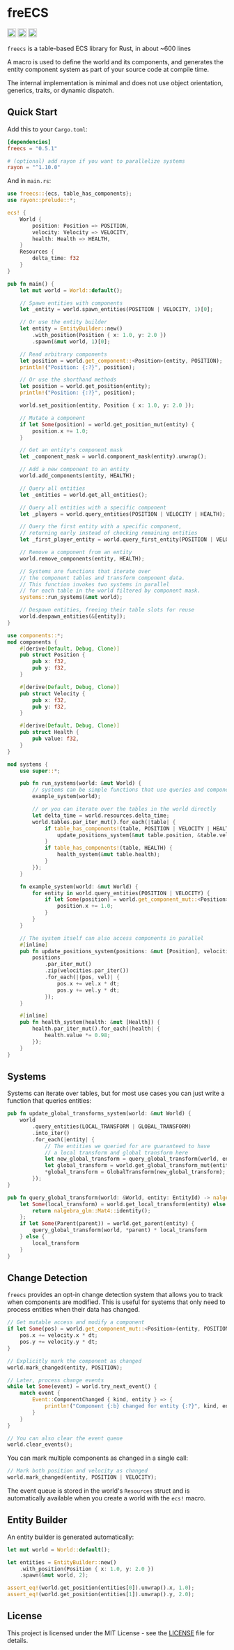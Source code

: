 # freECS

[<img alt="github" src="https://img.shields.io/badge/github-matthewjberger/freecs-8da0cb?style=for-the-badge&labelColor=555555&logo=github" height="20">](https://github.com/matthewjberger/freecs)
[<img alt="crates.io" src="https://img.shields.io/crates/v/freecs.svg?style=for-the-badge&color=fc8d62&logo=rust" height="20">](https://crates.io/crates/freecs)
[<img alt="docs.rs" src="https://img.shields.io/badge/docs.rs-freecs-66c2a5?style=for-the-badge&labelColor=555555&logo=docs.rs" height="20">](https://docs.rs/freecs)

`freecs` is a table-based ECS library for Rust, in about ~600 lines

A macro is used to define the world and its components, and generates
the entity component system as part of your source code at compile time.

The internal implementation is minimal and does not use object orientation, generics, traits, or dynamic dispatch.

## Quick Start

Add this to your `Cargo.toml`:

```toml
[dependencies]
freecs = "0.5.1"

# (optional) add rayon if you want to parallelize systems
rayon = "^1.10.0"
```

And in `main.rs`:

```rust
use freecs::{ecs, table_has_components};
use rayon::prelude::*;

ecs! {
    World {
        position: Position => POSITION,
        velocity: Velocity => VELOCITY,
        health: Health => HEALTH,
    }
    Resources {
        delta_time: f32
    }
}

pub fn main() {
    let mut world = World::default();

    // Spawn entities with components
    let _entity = world.spawn_entities(POSITION | VELOCITY, 1)[0];

    // Or use the entity builder
    let entity = EntityBuilder::new()
        .with_position(Position { x: 1.0, y: 2.0 })
        .spawn(&mut world, 1)[0];

    // Read arbitrary components
    let position = world.get_component::<Position>(entity, POSITION);
    println!("Position: {:?}", position);

    // Or use the shorthand methods
    let position = world.get_position(entity);
    println!("Position: {:?}", position);

    world.set_position(entity, Position { x: 1.0, y: 2.0 });

    // Mutate a component
    if let Some(position) = world.get_position_mut(entity) {
        position.x += 1.0;
    }

    // Get an entity's component mask
    let _component_mask = world.component_mask(entity).unwrap();

    // Add a new component to an entity
    world.add_components(entity, HEALTH);

    // Query all entities
    let _entities = world.get_all_entities();

    // Query all entities with a specific component
    let _players = world.query_entities(POSITION | VELOCITY | HEALTH);

    // Query the first entity with a specific component,
    // returning early instead of checking remaining entities
    let _first_player_entity = world.query_first_entity(POSITION | VELOCITY | HEALTH);

    // Remove a component from an entity
    world.remove_components(entity, HEALTH);

    // Systems are functions that iterate over
    // the component tables and transform component data.
    // This function invokes two systems in parallel
    // for each table in the world filtered by component mask.
    systems::run_systems(&mut world);

    // Despawn entities, freeing their table slots for reuse
    world.despawn_entities(&[entity]);
}

use components::*;
mod components {
    #[derive(Default, Debug, Clone)]
    pub struct Position {
        pub x: f32,
        pub y: f32,
    }

    #[derive(Default, Debug, Clone)]
    pub struct Velocity {
        pub x: f32,
        pub y: f32,
    }

    #[derive(Default, Debug, Clone)]
    pub struct Health {
        pub value: f32,
    }
}

mod systems {
    use super::*;

    pub fn run_systems(world: &mut World) {
        // systems can be simple functions that use queries and component accessors
        example_system(world);

        // or you can iterate over the tables in the world directly
        let delta_time = world.resources.delta_time;
        world.tables.par_iter_mut().for_each(|table| {
            if table_has_components!(table, POSITION | VELOCITY | HEALTH) {
                update_positions_system(&mut table.position, &table.velocity, delta_time);
            }
            if table_has_components!(table, HEALTH) {
                health_system(&mut table.health);
            }
        });
    }

    fn example_system(world: &mut World) {
        for entity in world.query_entities(POSITION | VELOCITY) {
            if let Some(position) = world.get_component_mut::<Position>(entity, POSITION) {
                position.x += 1.0;
            }
        }
    }

    // The system itself can also access components in parallel
    #[inline]
    pub fn update_positions_system(positions: &mut [Position], velocities: &[Velocity], dt: f32) {
        positions
            .par_iter_mut()
            .zip(velocities.par_iter())
            .for_each(|(pos, vel)| {
                pos.x += vel.x * dt;
                pos.y += vel.y * dt;
            });
    }

    #[inline]
    pub fn health_system(health: &mut [Health]) {
        health.par_iter_mut().for_each(|health| {
            health.value *= 0.98;
        });
    }
}
```

## Systems

Systems can iterate over tables, but for most use cases you can just write a function that queries entities:

```rust
pub fn update_global_transforms_system(world: &mut World) {
    world
        .query_entities(LOCAL_TRANSFORM | GLOBAL_TRANSFORM)
        .into_iter()
        .for_each(|entity| {
            // The entities we queried for are guaranteed to have
            // a local transform and global transform here
            let new_global_transform = query_global_transform(world, entity);
            let global_transform = world.get_global_transform_mut(entity).unwrap();
            *global_transform = GlobalTransform(new_global_transform);
        });
}

pub fn query_global_transform(world: &World, entity: EntityId) -> nalgebra_glm::Mat4 {
    let Some(local_transform) = world.get_local_transform(entity) else {
        return nalgebra_glm::Mat4::identity();
    };
    if let Some(Parent(parent)) = world.get_parent(entity) {
        query_global_transform(world, *parent) * local_transform
    } else {
        local_transform
    }
}
```

## Change Detection

`freecs` provides an opt-in change detection system that allows you to track when components are modified.
This is useful for systems that only need to process entities when their data has changed.

```rust
// Get mutable access and modify a component
if let Some(pos) = world.get_component_mut::<Position>(entity, POSITION) {
    pos.x += velocity.x * dt;
    pos.y += velocity.y * dt;
}

// Explicitly mark the component as changed
world.mark_changed(entity, POSITION);

// Later, process change events
while let Some(event) = world.try_next_event() {
    match event {
        Event::ComponentChanged { kind, entity } => {
            println!("Component {:b} changed for entity {:?}", kind, entity);
        }
    }
}

// You can also clear the event queue
world.clear_events();
```

You can mark multiple components as changed in a single call:

```rust
// Mark both position and velocity as changed
world.mark_changed(entity, POSITION | VELOCITY);
```

The event queue is stored in the world's `Resources` struct and is automatically available when you create a world with the `ecs!` macro.


## Entity Builder

An entity builder is generated automatically:

```rust
let mut world = World::default();

let entities = EntityBuilder::new()
    .with_position(Position { x: 1.0, y: 2.0 })
    .spawn(&mut world, 2);

assert_eq!(world.get_position(entities[0]).unwrap().x, 1.0);
assert_eq!(world.get_position(entities[1]).unwrap().y, 2.0);
```


## License

This project is licensed under the MIT License - see the [LICENSE](LICENSE.md) file for details.
